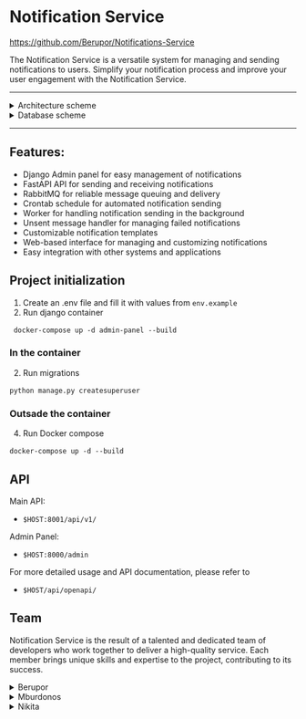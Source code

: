 # Notification Service
https://github.com/Berupor/Notifications-Service

The Notification Service is a versatile system for managing and sending notifications to users. Simplify your
notification process and improve your user engagement with the Notification Service.

---
<details>
<summary>Architecture scheme</summary>

![img](arcitecture/Notification_Service.png)


</details>
<details>
<summary>Database scheme</summary>

![img](arcitecture/Database.png)

</details>

---

## Features:

- Django Admin panel for easy management of notifications
- FastAPI API for sending and receiving notifications
- RabbitMQ for reliable message queuing and delivery
- Crontab schedule for automated notification sending
- Worker for handling notification sending in the background
- Unsent message handler for managing failed notifications
- Customizable notification templates
- Web-based interface for managing and customizing notifications
- Easy integration with other systems and applications

## Project initialization

1. Create an .env file and fill it with values from `env.example`
2. Run django container
```console
 docker-compose up -d admin-panel --build
```
### In the container
2. Run migrations
```console
python manage.py createsuperuser
```
### Outsade the container
4. Run Docker compose
```console
docker-compose up -d --build
```

## API

Main API:

- `$HOST:8001/api/v1/`

Admin Panel:

- `$HOST:8000/admin`

For more detailed usage and API documentation, please refer to

- `$HOST/api/openapi/`

## Team

Notification Service is the result of a talented and dedicated team of developers who work together to deliver a
high-quality service. Each member brings unique skills and expertise to the project, contributing to its success.

<details>
<summary>Berupor</summary>

---
Berupor is a skilled developer with expertise in FastAPI, Django Admin, and RabbitMQ. He is responsible for building the
core notification system, as well as developing and maintaining tests to ensure reliable delivery.
</details>

<details>
<summary>Mburdonos</summary>

---
Mburdonos is an experienced developer with a passion for automation and optimization. He takes care of the crontab schedule for automated notification sending, the worker for handling notifications in the background, and integrating the system with ClickHouse for efficient data storage and analysis.
</details>

<details>
<summary>Nikita</summary>

---
Nikita is a data specialist with a keen eye for detail. He takes care of the unsent message handler, ensuring that all
failed notifications are properly managed and addressed. Additionally, he is responsible for integrating the system with
PostgreSQL for seamless data management and retrieval.
</details>

